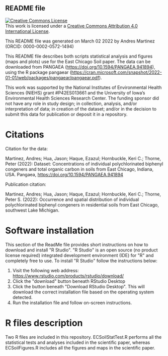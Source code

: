 ## README file

<a rel="license" href="http://creativecommons.org/licenses/by/4.0/"><img alt="Creative Commons License" style="border-width:0" src="https://i.creativecommons.org/l/by/4.0/88x31.png" /></a><br />This work is licensed under a <a rel="license" href="http://creativecommons.org/licenses/by/4.0/">Creative Commons Attribution 4.0 International License</a>.

This README file was generated on March 02 2022 by Andres Martinez (ORCID: 0000-0002-0572-1494)

This README file describes both scripts statistical analysis and figures (maps and plots) use for the East Chicago Soil paper. The data can be downloaded from PANGAEA (https://doi.org/10.1594/PANGAEA.941894), using the R package pangaear (https://cran.microsoft.com/snapshot/2022-01-01/web/packages/pangaear/pangaear.pdf).

This work was supported by the National Institutes of Environmental Health Sciences (NIEHS) grant #P42ES013661 and the University of Iowa’s Environmental Health Sciences Research Center. The funding sponsor did not have any role in study design; in collection, analysis, and/or interpretation of data; in creation of the dataset; and/or in the decision to submit this data for publication or deposit it in a repository.

# Citations

Citation for the data:

Martinez, Andres; Hua, Jason; Haque, Ezazul; Hornbuckle, Keri C.; Thorne, Peter (2022): Dataset: Concentrations of individual polychlorinated biphenyl congeners and total organic carbon in soils from East Chicago, Indiana, USA. Pangaea, https://doi.org/10.1594/PANGAEA.941894

Publication citation:

Martinez, Andres; Hua, Jason; Haque, Ezazul; Hornbuckle, Keri C.; Thorne, Peter S. (2022): Occurrence and spatial distribution of individual polychlorinated biphenyl congeners in residential soils from East Chicago, southwest Lake Michigan.

# Software installation

This section of the ReadMe file provides short instructions on how to download and install "R Studio".  "R Studio" is an open source (no product license required) integrated development environment (IDE) for "R" and completely free to use.  To install "R Studio" follow the instructions below:

1. Visit the following web address: https://www.rstudio.com/products/rstudio/download/
2. Click the "download" button beneath RStudio Desktop
3. Click the button beneath "Download RStudio Desktop".  This will download the correct installation file based on the operating system detected.
4. Run the installation file and follow on-screen instructions. 

# R files description

Two R files are included in this repository. ECSoilStatTest.R performs all the statistical tests and analyses included in the scientific paper, whereas ECSoilFigures.R includes all the figures and maps in the scientific paper.
